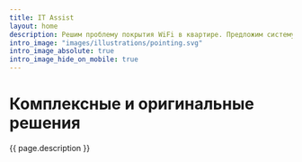 ```yaml
---
title: IT Assist
layout: home
description: Решим проблему покрытия WiFi в квартире. Предложим систему технологического и охранного контроля квартиры, дома. Оригинальные решения. Гибкое конфигурирование. Поддержка 'Умных вещей'.
intro_image: "images/illustrations/pointing.svg"
intro_image_absolute: true
intro_image_hide_on_mobile: true
---
```


# Комплексные и оригинальные решения

{{ page.description }}
